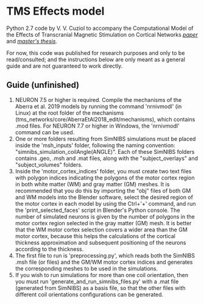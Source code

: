 # TMS Effects model

Python 2.7 code by V. V. Cuziol to accompany the Computational Model of the Effects of Transcranial Magnetic Stimulation on Cortical Networks *[paper](https://link.springer.com/chapter/10.1007/978-3-030-70601-2_338)* and *[master's thesis](https://www.teses.usp.br/teses/disponiveis/59/59143/tde-22062020-195016/publico/VitorCuziol_dissertacao_corrigida.pdf)*.

For now, this code was published for research purposes and only to be read/consulted; and the instructions below are only meant as a general guide and are not guaranteed to work directly.

## Guide (unfinished)
1) NEURON 7.5 or higher is required. Compile the mechanisms of the Aberra et al. 2019 models by running the command 'nrnivmodl' (in Linux) at the root folder of the mechanisms (tms_networks/core/AberraEtAl2018_edit/mechanisms), which contains .mod files. For NEURON 7.7 or higher in Windows, the 'nrnivmodl' command can be used.
2) One or more folders resulting from SimNIBS simulations must be placed inside the 'msh_inputs' folder, following the naming convention: "simnibs_simulation_coilAngle(ANGLE)". Each of these SimNIBS folders contains .geo, .msh and .mat files, along with the "subject_overlays" and "subject_volumes" folders. 
3) Inside the 'motor_cortex_indices' folder, you must create two text files with polygon indices indicating the polygons of the motor cortex region in both white matter (WM) and gray matter (GM) meshes. It is recommended that you do this by importing the "obj" files of both GM and WM models into the Blender software, select the desired region of the motor cortex in each model by using the Ctrl+'+' command, and run the 'print_selected_faces' script in Blender's Python console. The number of simulated neurons is given by the number of polygons in the motor cortex region selected in the gray matter (GM) mesh. It is better that the WM motor cortex selection covers a wider area than the GM motor cortex, because this helps the calculations of the cortical thickness approximation and subsequent positioning of the neurons according to the thickness.
4) The first file to run is 'preprocessing.py', which reads both the SimNIBS .msh file (or files) and the GM/WM motor cortex indices and generates the corresponding meshes to be used in the simulations.
5) If you wish to run simulations for more than one coil orientation, then you must run 'generate_and_run_simnibs_files.py' with a .mat file (generated from SimNIBS) as a basis file, so that the other files with different coil orientations configurations can be generated.
